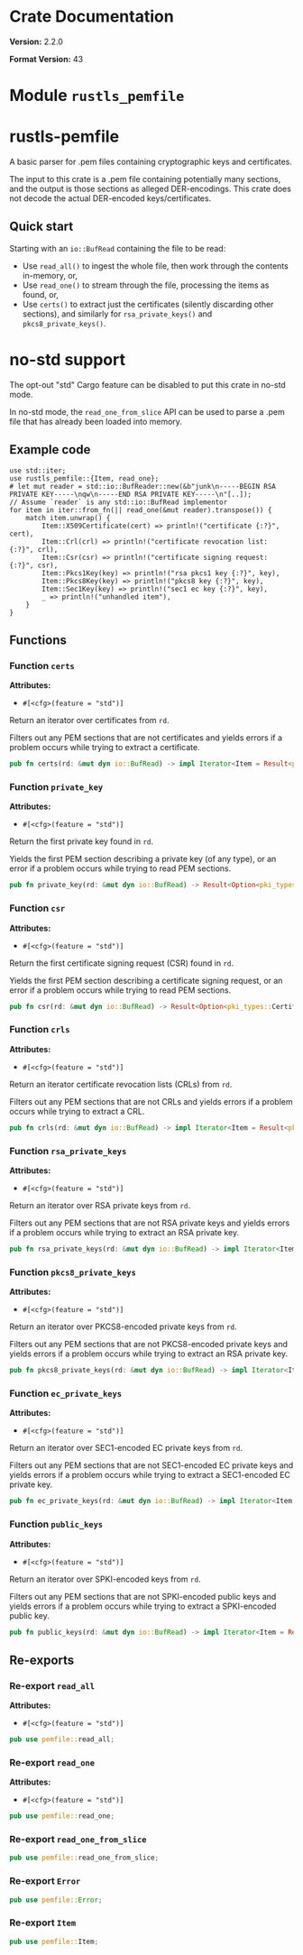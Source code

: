 # Crate Documentation

**Version:** 2.2.0

**Format Version:** 43

# Module `rustls_pemfile`

# rustls-pemfile
A basic parser for .pem files containing cryptographic keys and certificates.

The input to this crate is a .pem file containing potentially many sections,
and the output is those sections as alleged DER-encodings.  This crate does
not decode the actual DER-encoded keys/certificates.

## Quick start
Starting with an `io::BufRead` containing the file to be read:
- Use `read_all()` to ingest the whole file, then work through the contents in-memory, or,
- Use `read_one()` to stream through the file, processing the items as found, or,
- Use `certs()` to extract just the certificates (silently discarding other sections), and
  similarly for `rsa_private_keys()` and `pkcs8_private_keys()`.

# no-std support

The opt-out "std" Cargo feature can be disabled to put this crate in no-std mode.

In no-std mode, the `read_one_from_slice` API can be used to parse a .pem file that has already
been loaded into memory.

## Example code
```
use std::iter;
use rustls_pemfile::{Item, read_one};
# let mut reader = std::io::BufReader::new(&b"junk\n-----BEGIN RSA PRIVATE KEY-----\nqw\n-----END RSA PRIVATE KEY-----\n"[..]);
// Assume `reader` is any std::io::BufRead implementor
for item in iter::from_fn(|| read_one(&mut reader).transpose()) {
    match item.unwrap() {
        Item::X509Certificate(cert) => println!("certificate {:?}", cert),
        Item::Crl(crl) => println!("certificate revocation list: {:?}", crl),
        Item::Csr(csr) => println!("certificate signing request: {:?}", csr),
        Item::Pkcs1Key(key) => println!("rsa pkcs1 key {:?}", key),
        Item::Pkcs8Key(key) => println!("pkcs8 key {:?}", key),
        Item::Sec1Key(key) => println!("sec1 ec key {:?}", key),
        _ => println!("unhandled item"),
    }
}
```

## Functions

### Function `certs`

**Attributes:**

- `#[<cfg>(feature = "std")]`

Return an iterator over certificates from `rd`.

Filters out any PEM sections that are not certificates and yields errors if a problem
occurs while trying to extract a certificate.

```rust
pub fn certs(rd: &mut dyn io::BufRead) -> impl Iterator<Item = Result<pki_types::CertificateDer<''static>, io::Error>> + ''_ { /* ... */ }
```

### Function `private_key`

**Attributes:**

- `#[<cfg>(feature = "std")]`

Return the first private key found in `rd`.

Yields the first PEM section describing a private key (of any type), or an error if a
problem occurs while trying to read PEM sections.

```rust
pub fn private_key(rd: &mut dyn io::BufRead) -> Result<Option<pki_types::PrivateKeyDer<''static>>, io::Error> { /* ... */ }
```

### Function `csr`

**Attributes:**

- `#[<cfg>(feature = "std")]`

Return the first certificate signing request (CSR) found in `rd`.

Yields the first PEM section describing a certificate signing request, or an error if a
problem occurs while trying to read PEM sections.

```rust
pub fn csr(rd: &mut dyn io::BufRead) -> Result<Option<pki_types::CertificateSigningRequestDer<''static>>, io::Error> { /* ... */ }
```

### Function `crls`

**Attributes:**

- `#[<cfg>(feature = "std")]`

Return an iterator certificate revocation lists (CRLs) from `rd`.

Filters out any PEM sections that are not CRLs and yields errors if a problem occurs
while trying to extract a CRL.

```rust
pub fn crls(rd: &mut dyn io::BufRead) -> impl Iterator<Item = Result<pki_types::CertificateRevocationListDer<''static>, io::Error>> + ''_ { /* ... */ }
```

### Function `rsa_private_keys`

**Attributes:**

- `#[<cfg>(feature = "std")]`

Return an iterator over RSA private keys from `rd`.

Filters out any PEM sections that are not RSA private keys and yields errors if a problem
occurs while trying to extract an RSA private key.

```rust
pub fn rsa_private_keys(rd: &mut dyn io::BufRead) -> impl Iterator<Item = Result<pki_types::PrivatePkcs1KeyDer<''static>, io::Error>> + ''_ { /* ... */ }
```

### Function `pkcs8_private_keys`

**Attributes:**

- `#[<cfg>(feature = "std")]`

Return an iterator over PKCS8-encoded private keys from `rd`.

Filters out any PEM sections that are not PKCS8-encoded private keys and yields errors if a
problem occurs while trying to extract an RSA private key.

```rust
pub fn pkcs8_private_keys(rd: &mut dyn io::BufRead) -> impl Iterator<Item = Result<pki_types::PrivatePkcs8KeyDer<''static>, io::Error>> + ''_ { /* ... */ }
```

### Function `ec_private_keys`

**Attributes:**

- `#[<cfg>(feature = "std")]`

Return an iterator over SEC1-encoded EC private keys from `rd`.

Filters out any PEM sections that are not SEC1-encoded EC private keys and yields errors if a
problem occurs while trying to extract a SEC1-encoded EC private key.

```rust
pub fn ec_private_keys(rd: &mut dyn io::BufRead) -> impl Iterator<Item = Result<pki_types::PrivateSec1KeyDer<''static>, io::Error>> + ''_ { /* ... */ }
```

### Function `public_keys`

**Attributes:**

- `#[<cfg>(feature = "std")]`

Return an iterator over SPKI-encoded keys from `rd`.

Filters out any PEM sections that are not SPKI-encoded public keys and yields errors if a
problem occurs while trying to extract a SPKI-encoded public key.

```rust
pub fn public_keys(rd: &mut dyn io::BufRead) -> impl Iterator<Item = Result<pki_types::SubjectPublicKeyInfoDer<''static>, io::Error>> + ''_ { /* ... */ }
```

## Re-exports

### Re-export `read_all`

**Attributes:**

- `#[<cfg>(feature = "std")]`

```rust
pub use pemfile::read_all;
```

### Re-export `read_one`

**Attributes:**

- `#[<cfg>(feature = "std")]`

```rust
pub use pemfile::read_one;
```

### Re-export `read_one_from_slice`

```rust
pub use pemfile::read_one_from_slice;
```

### Re-export `Error`

```rust
pub use pemfile::Error;
```

### Re-export `Item`

```rust
pub use pemfile::Item;
```

